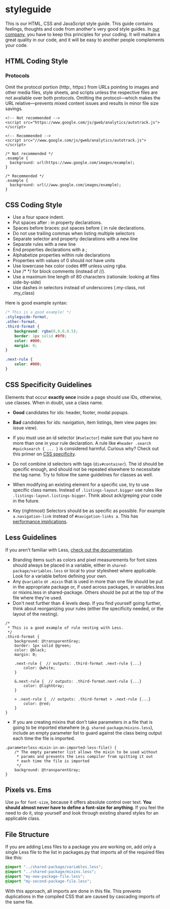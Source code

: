 # styleguide

This is our HTML, CSS and JavaScript style guide. This guide contains feelings, thoughts and code from another's very good style guides. 
In [our company](http://shareprime.com.br), you have to keep this principles for your coding. It will maitain a great quality in our code, and it will be easy to another people complements your code.

## HTML Coding Style

### Protocols
Omit the protocol portion (http:, https:) from URLs pointing to images and other media files, style sheets, and scripts unless the respective files are not available over both protocols.
Omitting the protocol—which makes the URL relative—prevents mixed content issues and results in minor file size savings.

```
<!-- Not recommended -->
<script src="https://www.google.com/js/gweb/analytics/autotrack.js"></script>
```
```
<!-- Recommended -->
<script src="//www.google.com/js/gweb/analytics/autotrack.js"></script>
```
```
/* Not recommended */
.example {
  background: url(https://www.google.com/images/example);
}
```
```
/* Recommended */
.example {
  background: url(//www.google.com/images/example);
}
```

## CSS Coding Style

- Use a four space indent.
- Put spaces after : in property declarations.
- Spaces before braces: put spaces before { in rule declarations.
- Do not use trailing commas when listing multiple selectors
- Separate selector and property declarations with a new line
- Separate rules with a new line
- End properties declarations with a ;
- Alphabetize properties within rule declarations
- Properties with values of 0 should *not* have units
- Use lowercase hex color codes #fff unless using rgba.
- Use /* */ for block comments (instead of //).
- Use a maximum line length of 80 characters (rationale: looking at files side-by-side)
- Use dashes in selectors instead of underscores (.my-class, not .my_class)

Here is good example syntax:

```css
/* This is a good example! */
.styleguide-format,
.other-format,
.third-format {
    background: rgba(0,0,0,0.5);
    border: 1px solid #0f0;
    color: #000;
    margin: 0;
}

.next-rule {
    color: #000;
}
```

## CSS Specificity Guidelines

Elements that occur **exactly once** inside a page should use IDs, otherwise, use classes. When in doubt, use a class name.

- **Good** candidates for ids: header, footer, modal popups.
- **Bad** candidates for ids: navigation, item listings, item view pages (ex: issue view).

- If you must use an id selector (`#selector`) make sure that you have no more than one in your rule declaration. A rule like `#header .search #quicksearch { ... }` is considered harmful. Curious why? Check out this primer on [CSS specificity](http://css-tricks.com/specifics-on-css-specificity/).
- Do not combine id selectors with tags (`div#container`). The id should be specific enough, and should not be repeated elsewhere to necessitate the tag name. Try to follow the same guidelines for classes as well.
- When modifying an existing element for a specific use, try to use specific class names. Instead of `.listings-layout.bigger` use rules like `.listings-layout.listings-bigger`. Think about ack/greping your code in the future.
- Key (rightmost) Selectors should be as specific as possible. For example `a.navigation-link` instead of `#navigation-links a`. This has [performance implications](http://www.stevesouders.com/blog/2009/06/18/simplifying-css-selectors/).

## Less Guidelines

If you aren't familiar with Less, [check out the documentation](http://lesscss.org/).

- Branding items such as colors and pixel measurements for font sizes should always be placed in a variable, either in `shared-package/variables.less` or local to your stylesheet where applicable. Look for a variable before defining your own.
- Any `@variable` or `.mixin` that is used in more than one file should be put in the appropriate package or, if used across packages, in variables.less or mixins.less in shared-package. Others should be put at the top of the file where they're used.
- Don't nest further than 4 levels deep. If you find yourself going further, think about reorganizing your rules (either the specificity needed, or the layout of the nesting).

```less
/*
 * This is a good example of rule nesting with Less.
 */
.third-format {
    background: @transparentGray;
    border: 1px solid @green;
    color: @black;
    margin: 0;

    .next-rule {  // outputs: .third-format .next-rule {...}
        color: @white;
    }

    &.next-rule {  // outputs: .third-format.next-rule {...}
        color: @lightGray;
    }

    > .next-rule {  // outputs: .third-format > .next-rule {...}
        color: @red;
    }
}
```

- If you are creating mixins that don't take parameters in a file that is going to be imported elsewhere (e.g. `shared-package/mixins.less`), include an empty parameter list to guard against the class being output each time the file is imported.

```less
.parameterless-mixin-in-an-imported-less-file() {
    /* The empty parameter list allows the mixin to be used without
     * params and prevents the Less compiler from spitting it out
     * each time the file is imported
     */
    background: @transparentGray;
}
```

## Pixels vs. Ems

Use `px` for `font-size`, because it offers absolute control over text. **You should almost never have to define a font-size for anything**. If you feel the need to do it, stop yourself and look through existing shared styles for an applicable class.

## File Structure

If you are adding Less files to a package you are working on, add only a single Less file to the list in packages.py that imports all of the required files like this:

```scss
@import "../shared-package/variables.less";
@import "../shared-package/mixins.less";
@import "my-new-package-file.less";
@import "my-second-package-file.less";
```

With this approach, all imports are done in this file. This prevents duplications in the compiled CSS that are caused by cascading imports of the same file.